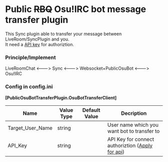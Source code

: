 # Public ~~RBQ~~ Osu!IRC bot message transfer plugin
This Sync plugin able to transfer your message between LiveRoom/SyncPlugin and you.<br/> It need a [API key](http://mikirasora.moe/account/api) for authoriztion.

### Principle/Implement

LiveRoomChat <---> Sync <---> Websocket+PublicOsuBot <---> Osu!IRC

### Config in config.ini
**[PublicOsuBotTransferPlugin.OsuBotTransferClient]** <br/>

Name|Value Type|Default Value|Decription
---|---|---|---
Target_User_Name|string||User name which you want bot to transfer to|
API_Key|string||API Key for connect authoriztion ([Apply for api](http://mikirasora.moe/account/api))|
